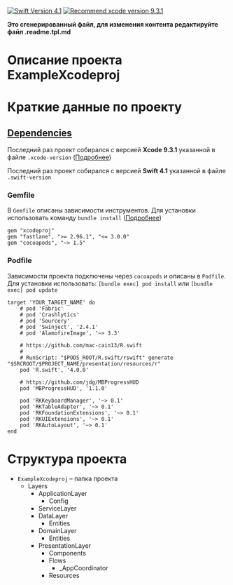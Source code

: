 [![Swift Version 4.1](https://img.shields.io/badge/Swift-4.1-blue.svg?style=flat)](https://developer.apple.com/swift)
[![Recommend xcode version 9.3.1](https://img.shields.io/badge/Xcode-9.3.1-blue.svg?style=flat)](https://developer.apple.com/ios)

**Это сгенерированный файл, для изменения контента редактируйте файл .readme.tpl.md**

# Описание проекта ExampleXcodeproj

# Краткие данные по проекту

## [Dependencies](https://ios-factor.com/dependencies)
Последний раз проект собирался с версией **Xcode 9.3.1** указанной в файле `.xcode-version` ([Подробнее](https://github.com/fastlane/ci/blob/master/docs/xcode-version.md))

Последний раз проект собирался с версией **Swift 4.1** указанной в файле `.swift-version`

### Gemfile
В `Gemfile` описаны зависимости инструментов. Для установки использовать команду `bundle install` ([Подробнее](https://bundler.io/))
```
gem "xcodeproj"
gem "fastlane", ">= 2.96.1", "<= 3.0.0"
gem "cocoapods", "~> 1.5"
```

### Podfile
Зависимости проекта подключены через `cocoapods` и описаны в `Podfile`. Для установки использовать: `[bundle exec] pod install` или `[bundle exec] pod update`
```
target 'YOUR_TARGET_NAME' do
	# pod 'Fabric'
	# pod 'Crashlytics'
	# pod 'Sourcery'
	# pod 'Swinject', '2.4.1'
	# pod 'AlamofireImage', '~> 3.3'

	# https://github.com/mac-cain13/R.swift
	#
	# RunScript: "$PODS_ROOT/R.swift/rswift" generate "$SRCROOT/$PROJECT_NAME/presentation/resources/r"
	pod 'R.swift', '4.0.0'
	
	# https://github.com/jdg/MBProgressHUD
	pod 'MBProgressHUD', '1.1.0'

	pod 'RKKeyboardManager', '~> 0.1'
	pod 'RKTableAdapter', '~> 0.1'
	pod 'RKFoundationExtensions', '~> 0.1'
	pod 'RKUIExtensions', '~> 0.1'
	pod 'RKAutoLayout', '~> 0.1'
end
```

# Структура проекта
- `ExampleXcodeproj` – папка проекта
  - Layers
    - ApplicationLayer
      - Config
    - ServiceLayer
    - DataLayer
      - Entities
    - DomainLayer
      - Entities
    - PresentationLayer
      - Components
      - Flows
        - _AppCoordinator
      - Resources
